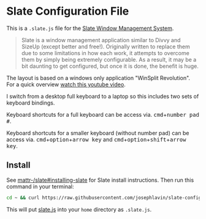 # Slate Configuration File

This is a `.slate.js` file for the [Slate Window Management System](https://github.com/mattr-/slate).

> Slate is a window management application similar to Divvy and SizeUp (except better and free!). Originally written to replace them due to some limitations in how each work, it attempts to overcome them by simply being extremely configurable. As a result, it may be a bit daunting to get configured, but once it is done, the benefit is huge.

The layout is based on a windows only application "WinSplit Revolution".  For a quick overview [watch this youtube video](https://www.youtube.com/watch?v=o1AtHyf4pRQ).

I switch from a desktop full keyboard to a laptop so this includes two sets of keyboard bindings. 

Keyboard shortcuts for a full keyboard can be access via. <kbd>cmd</kbd>+<kbd>number pad #</kbd>.

Keyboard shortcuts for a smaller keyboard (without number pad) can be access via. <kbd>cmd</kbd>+<kbd>option</kbd>+<kbd>arrow key</kbd> and <kbd>cmd</kbd>+<kbd>option</kbd>+<kbd>shift</kbd>+<kbd>arrow key</kbd>.

## Install
See [mattr-/slate#installing-slate](https://github.com/mattr-/slate#installing-slate) for Slate install instructions.  Then run this command in your terminal:

~~~bash
cd ~ && curl https://raw.githubusercontent.com/josephlavin/slate-config/master/slate.js -o .slate.js
~~~

This will put [slate.js](slate.js) into your `home` directory as `.slate.js`.
